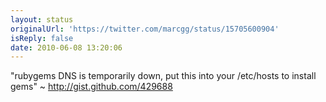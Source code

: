 ```yaml
---
layout: status
originalUrl: 'https://twitter.com/marcgg/status/15705600904'
isReply: false
date: 2010-06-08 13:20:06
---
```


"rubygems DNS is temporarily down, put this into your /etc/hosts to install gems" ~ http://gist.github.com/429688

